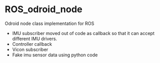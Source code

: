 # ROS_odroid_node
Odroid node class implementation for ROS

- IMU subscriber moved out of code as callback so that it can accept different IMU drivers.
- Controller callback
- Vicon subscriber
- Fake imu sensor data using python code
